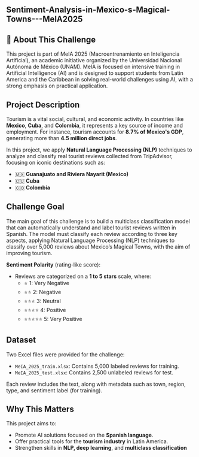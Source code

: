 ## Sentiment-Analysis-in-Mexico-s-Magical-Towns---MeIA2025

## 🧾 About This Challenge

This project is part of MeIA 2025 (Macroentrenamiento en Inteligencia Artificial), an academic initiative organized by the Universidad Nacional Autónoma de México (UNAM). MeIA is focused on intensive training in Artificial Intelligence (AI) and is designed to support students from Latin America and the Caribbean in solving real-world challenges using AI, with a strong emphasis on practical application.

## Project Description

Tourism is a vital social, cultural, and economic activity. In countries like **Mexico**, **Cuba**, and **Colombia**, it represents a key source of income and employment. For instance, tourism accounts for **8.7% of Mexico's GDP**, generating more than **4.5 million direct jobs**.

In this project, we apply **Natural Language Processing (NLP)** techniques to analyze and classify real tourist reviews collected from TripAdvisor, focusing on iconic destinations such as:

- 🇲🇽 **Guanajuato and Riviera Nayarit (Mexico)**
- 🇨🇺 **Cuba**
- 🇨🇴 **Colombia**

## Challenge Goal

The main goal of this challenge is to build a multiclass classification model that can automatically understand and label tourist reviews written in Spanish. The model must classify each review according to three key aspects, applying Natural Language Processing (NLP) techniques to classify over 5,000 reviews about Mexico’s Magical Towns, with the aim of improving tourism.

**Sentiment Polarity** (rating-like score):
   - Reviews are categorized on a **1 to 5 stars** scale, where:
     - ⭐ 1: Very Negative
     - ⭐⭐ 2: Negative
     - ⭐⭐⭐ 3: Neutral
     - ⭐⭐⭐⭐ 4: Positive
     - ⭐⭐⭐⭐⭐ 5: Very Positive 

## Dataset

Two Excel files were provided for the challenge:

- `MeIA_2025_train.xlsx`: Contains 5,000 labeled reviews for training.
- `MeIA_2025_test.xlsx`: Contains 2,500 unlabeled reviews for test.

Each review includes the text, along with metadata such as town, region, type, and sentiment label (for training).

## Why This Matters

This project aims to:

- Promote AI solutions focused on the **Spanish language**.
- Offer practical tools for the **tourism industry** in Latin America.
- Strengthen skills in **NLP, deep learning**, and **multiclass classification**

